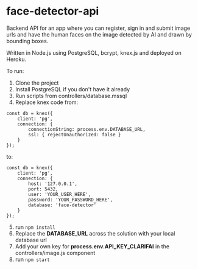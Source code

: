 # face-detector-api

Backend API for an app where you can register, sign in and submit image urls and have the human faces on the image detected by AI and drawn by bounding boxes.

Written in Node.js using PostgreSQL, bcrypt, knex.js and deployed on Heroku.

To run:

1. Clone the project
2. Install PostgreSQL if you don't have it already
3. Run scripts from controllers/database.mssql
4. Replace knex code from:
```
const db = knex({
    client: 'pg',
    connection: {
        connectionString: process.env.DATABASE_URL,
        ssl: { rejectUnauthorized: false }
    }
});
```

to:
  
```
const db = knex({
    client: 'pg',
    connection: {
        host: '127.0.0.1',
        port: 5432,
        user: 'YOUR_USER_HERE',
        password: 'YOUR_PASSWORD_HERE',
        database: 'face-detector'
    }
});
```

5. run <code>npm install</code>
6. Replace the **DATABASE_URL** across the solution with your local database url
7. Add your own key for **process.env.API_KEY_CLARIFAI** in the controllers/image.js component
8. run <code>npm start</code>
